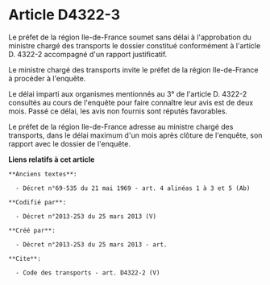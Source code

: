 # Article D4322-3

Le préfet de la région Ile-de-France soumet sans délai à l'approbation du ministre chargé des transports le dossier constitué
conformément à l'article D. 4322-2 accompagné d'un rapport justificatif. 

Le ministre chargé des transports invite le préfet de la région Ile-de-France à procéder à l'enquête. 

Le délai imparti aux organismes mentionnés au 3° de l'article D. 4322-2 consultés au cours de l'enquête pour faire connaître
leur avis est de deux mois. Passé ce délai, les avis non fournis sont réputés favorables. 

Le préfet de la région Ile-de-France adresse au ministre chargé des transports, dans le délai maximum d'un mois après clôture
de l'enquête, son rapport avec le dossier de l'enquête.

**Liens relatifs à cet article**

	**Anciens textes**:

	  - Décret n°69-535 du 21 mai 1969 - art. 4 alinéas 1 à 3 et 5 (Ab)

	**Codifié par**:

	  - Décret n°2013-253 du 25 mars 2013 (V)

	**Créé par**:

	  - Décret n°2013-253 du 25 mars 2013 - art.

	**Cite**:

	  - Code des transports - art. D4322-2 (V)
